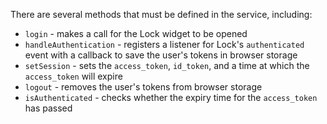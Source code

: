 There are several methods that must be defined in the service, including:

* `login` - makes a call for the Lock widget to be opened
* `handleAuthentication` - registers a listener for Lock's `authenticated` event with a callback to save the user's tokens in browser storage
* `setSession` - sets the `access_token`, `id_token`, and a time at which the `access_token` will expire
* `logout` - removes the user's tokens from browser storage
* `isAuthenticated` - checks whether the expiry time for the `access_token` has passed